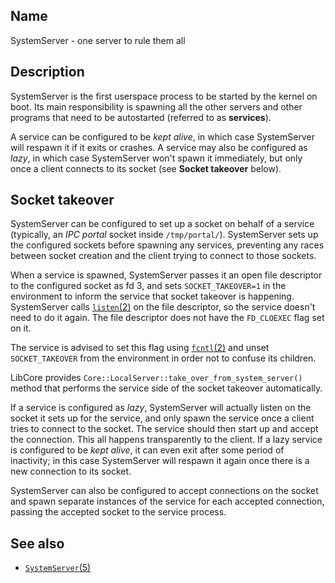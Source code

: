 ## Name

SystemServer - one server to rule them all

## Description

SystemServer is the first userspace process to be started by the kernel on boot.
Its main responsibility is spawning all the other servers and other programs
that need to be autostarted (referred to as **services**).

A service can be configured to be *kept alive*, in which case SystemServer will
respawn it if it exits or crashes. A service may also be configured as *lazy*,
in which case SystemServer won't spawn it immediately, but only once a client
connects to its socket (see **Socket takeover** below).

## Socket takeover

SystemServer can be configured to set up a socket on behalf of a service
(typically, an *IPC portal* socket inside `/tmp/portal/`). SystemServer sets up
the configured sockets before spawning any services, preventing any races
between socket creation and the client trying to connect to those sockets.

When a service is spawned, SystemServer passes it an open file descriptor to the
configured socket as fd 3, and sets `SOCKET_TAKEOVER=1` in the environment to
inform the service that socket takeover is happening. SystemServer calls
[`listen`(2)](../man2/listen.md) on the file descriptor, so the service doesn't
need to do it again. The file descriptor does not have the `FD_CLOEXEC` flag set
on it.

The service is advised to set this flag using [`fcntl`(2)](../man2/fcntl.md) and
unset `SOCKET_TAKEOVER` from the environment in order not to confuse its
children.

LibCore provides `Core::LocalServer::take_over_from_system_server()` method that
performs the service side of the socket takeover automatically.

If a service is configured as *lazy*, SystemServer will actually listen on the
socket it sets up for the service, and only spawn the service once a client
tries to connect to the socket. The service should then start up and accept the
connection. This all happens transparently to the client. If a lazy service is
configured to be *kept alive*, it can even exit after some period of inactivity;
in this case SystemServer will respawn it again once there is a new connection
to its socket.

SystemServer can also be configured to accept connections on the socket and
spawn separate instances of the service for each accepted connection, passing
the accepted socket to the service process.

## See also

* [`SystemServer`(5)](../man5/SystemServer.md)
